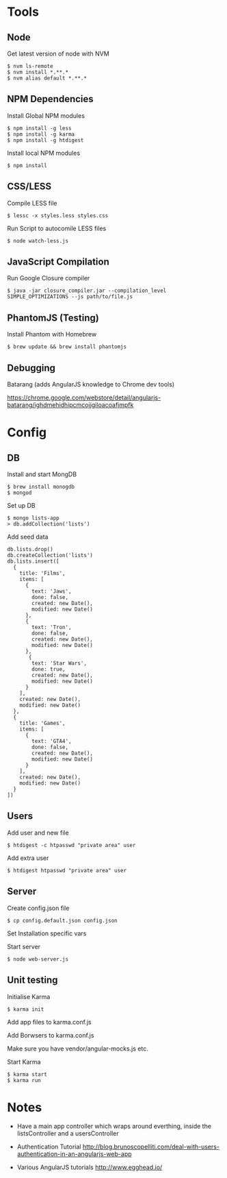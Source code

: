 # Tools
## Node
Get latest version of node with NVM

```
$ nvm ls-remote
$ nvm install *.**.*
$ nvm alias default *.**.*
```
## NPM Dependencies
Install Global NPM modules

```
$ npm install -g less
$ npm install -g karma
$ npm install -g htdigest
```
Install local NPM modules

```
$ npm install
```
## CSS/LESS
Compile LESS file

```
$ lessc -x styles.less styles.css
```
Run Script to autocomile LESS files

```
$ node watch-less.js
```
## JavaScript Compilation
Run Google Closure compiler

```
$ java -jar closure_compiler.jar --compilation_level SIMPLE_OPTIMIZATIONS --js path/to/file.js
```
##  PhantomJS (Testing)
Install Phantom with Homebrew

```
$ brew update && brew install phantomjs
```
## Debugging
Batarang (adds AngularJS knowledge to Chrome dev tools)

<https://chrome.google.com/webstore/detail/angularjs-batarang/ighdmehidhipcmcojjgiloacoafjmpfk>
# Config
## DB
Install and start MongDB

```
$ brew install monogdb
$ mongod
```
Set up DB

```
$ mongo lists-app
> db.addCollection('lists')
```

Add seed data

```
db.lists.drop()
db.createCollection('lists')
db.lists.insert([
  {
    title: 'Films',
    items: [
      {
        text: 'Jaws',
        done: false,
        created: new Date(),
        modified: new Date()
      }, 
      {
        text: 'Tron',
        done: false,
        created: new Date(),
        modified: new Date()
      },
       {
        text: 'Star Wars',
        done: true,
        created: new Date(),
        modified: new Date()
      }
    ],
    created: new Date(),
    modified: new Date()
  },
  {
    title: 'Games',
    items: [
      {
        text: 'GTA4',
        done: false,
        created: new Date(),
        modified: new Date()
      }
    ],
    created: new Date(),
    modified: new Date()
  }
])
```
## Users
Add user and new file

```
$ htdigest -c htpasswd "private area" user
```
Add extra user

```
$ htdigest htpasswd "private area" user
```
## Server
Create config.json file

```
$ cp config.default.json config.json
```
Set Installation specific vars

Start server

```
$ node web-server.js
```

## Unit testing
Initialise Karma

```
$ karma init
```
Add app files to karma.conf.js

Add Borwsers to karma.conf.js

Make sure you have vendor/angular-mocks.js etc.

Start Karma

```
$ karma start
$ karma run
```
# Notes

* Have a main app controller which wraps around everthing, inside the listsController
and a usersController

* Authentication Tutorial <http://blog.brunoscopelliti.com/deal-with-users-authentication-in-an-angularjs-web-app>

* Various AngularJS tutorials <http://www.egghead.io/>